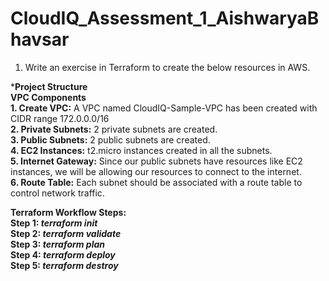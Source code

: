 # CloudIQ_Assessment_1_AishwaryaBhavsar
1. Write an exercise in Terraform to create the below resources in AWS.

***Project Structure** <br>
**VPC Components**<br>
**1. Create VPC:** A VPC named CloudIQ-Sample-VPC has been created with CIDR range 172.0.0.0/16<br>
**2. Private Subnets:** 2 private subnets are created.<br>
**3. Public Subnets:** 2 public subnets are created.<br>
**4. EC2 Instances:** t2.micro instances created in all the subnets.<br>
**5. Internet Gateway:** Since our public subnets have resources like EC2 instances, we will be allowing our resources to connect to the internet.<br>
**6. Route Table:** Each subnet should be associated with a route table to control network traffic.<br>

**Terraform Workflow Steps:**<br>
**Step 1: _terraform init_**<br>
**Step 2: _terraform validate_**<br>
**Step 3: _terraform plan_**<br>
**Step 4: _terraform deploy_**<br>
**Step 5: _terraform destroy_**<br>


